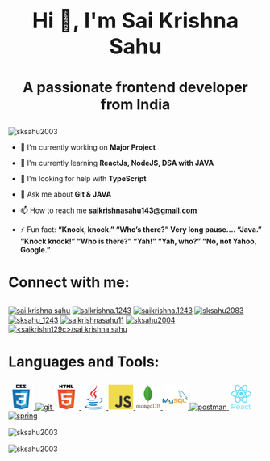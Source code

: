 <h1 align="center" style="font-size: 3em;">Hi 👋, I'm Sai Krishna Sahu</h1>
<h3 align="center" style="font-size: 2em;">A passionate frontend developer from India</h3>

<p align="left"> <img src="https://komarev.com/ghpvc/?username=sksahu2003&label=Profile%20views&color=0e75b6&style=flat" alt="sksahu2003" /> </p>

- 🔭 I’m currently working on **Major Project**

- 🌱 I’m currently learning **ReactJs, NodeJS, DSA with JAVA**

- 🤝 I’m looking for help with **TypeScript**

- 💬 Ask me about **Git & JAVA**

- 📫 How to reach me **saikrishnasahu143@gmail.com**

- ⚡ Fun fact: **“Knock, knock.” “Who’s there?” Very long pause…. “Java.” “Knock knock!” “Who is there?” “Yah!” “Yah, who?” “No, not Yahoo, Google.”**

<h3 align="left" style="font-size: 2em;">Connect with me:</h3>
<p align="left">
  <a href="https://linkedin.com/in/sai krishna sahu" target="blank"><img align="center" src="https://raw.githubusercontent.com/rahuldkjain/github-profile-readme-generator/master/src/images/icons/Social/linked-in-alt.svg" alt="sai krishna sahu" height="50" width="60" /></a>
  <a href="https://fb.com/saikrishna.1243" target="blank"><img align="center" src="https://raw.githubusercontent.com/rahuldkjain/github-profile-readme-generator/master/src/images/icons/Social/facebook.svg" alt="saikrishna.1243" height="50" width="60" /></a>
  <a href="https://instagram.com/saikrishna.1243" target="blank"><img align="center" src="https://raw.githubusercontent.com/rahuldkjain/github-profile-readme-generator/master/src/images/icons/Social/instagram.svg" alt="saikrishna.1243" height="50" width="60" /></a>
  <a href="https://medium.com/sksahu2083" target="blank"><img align="center" src="https://raw.githubusercontent.com/rahuldkjain/github-profile-readme-generator/master/src/images/icons/Social/medium.svg" alt="sksahu2083" height="50" width="60" /></a>
  <a href="https://www.codechef.com/users/sksahu_1243" target="blank"><img align="center" src="https://cdn.jsdelivr.net/npm/simple-icons@3.1.0/icons/codechef.svg" alt="sksahu_1243" height="50" width="60" /></a>
  <a href="https://www.hackerrank.com/saikrishnasahu11" target="blank"><img align="center" src="https://raw.githubusercontent.com/rahuldkjain/github-profile-readme-generator/master/src/images/icons/Social/hackerrank.svg" alt="saikrishnasahu11" height="50" width="60" /></a>
  <a href="https://www.leetcode.com/sksahu2004" target="blank"><img align="center" src="https://raw.githubusercontent.com/rahuldkjain/github-profile-readme-generator/master/src/images/icons/Social/leet-code.svg" alt="sksahu2004" height="50" width="60" /></a>
  <a href="https://auth.geeksforgeeks.org/user/<saikrishn129c>/sai krishna sahu" target="blank"><img align="center" src="https://raw.githubusercontent.com/rahuldkjain/github-profile-readme-generator/master/src/images/icons/Social/geeks-for-geeks.svg" alt="<saikrishn129c>/sai krishna sahu" height="50" width="60" /></a>
</p>

<h3 align="left" style="font-size: 2em;">Languages and Tools:</h3>
<p align="left"> 
  <a href="https://www.w3schools.com/css/" target="_blank" rel="noreferrer"> <img src="https://raw.githubusercontent.com/devicons/devicon/master/icons/css3/css3-original-wordmark.svg" alt="css3" width="50" height="50"/> </a> 
  <a href="https://git-scm.com/" target="_blank" rel="noreferrer"> <img src="https://www.vectorlogo.zone/logos/git-scm/git-scm-icon.svg" alt="git" width="50" height="50"/> </a> 
  <a href="https://www.w3.org/html/" target="_blank" rel="noreferrer"> <img src="https://raw.githubusercontent.com/devicons/devicon/master/icons/html5/html5-original-wordmark.svg" alt="html5" width="50" height="50"/> </a> 
  <a href="https://www.java.com" target="_blank" rel="noreferrer"> <img src="https://raw.githubusercontent.com/devicons/devicon/master/icons/java/java-original.svg" alt="java" width="50" height="50"/> </a> 
  <a href="https://developer.mozilla.org/en-US/docs/Web/JavaScript" target="_blank" rel="noreferrer"> <img src="https://raw.githubusercontent.com/devicons/devicon/master/icons/javascript/javascript-original.svg" alt="javascript" width="50" height="50"/> </a> 
  <a href="https://www.mongodb.com/" target="_blank" rel="noreferrer"> <img src="https://raw.githubusercontent.com/devicons/devicon/master/icons/mongodb/mongodb-original-wordmark.svg" alt="mongodb" width="50" height="50"/> </a> 
  <a href="https://www.mysql.com/" target="_blank" rel="noreferrer"> <img src="https://raw.githubusercontent.com/devicons/devicon/master/icons/mysql/mysql-original-wordmark.svg" alt="mysql" width="50" height="50"/> </a> 
  <a href="https://postman.com" target="_blank" rel="noreferrer"> <img src="https://www.vectorlogo.zone/logos/getpostman/getpostman-icon.svg" alt="postman" width="50" height="50"/> </a> 
  <a href="https://reactjs.org/" target="_blank" rel="noreferrer"> <img src="https://raw.githubusercontent.com/devicons/devicon/master/icons/react/react-original-wordmark.svg" alt="react" width="50" height="50"/> </a> 
  <a href="https://spring.io/" target="_blank" rel="noreferrer"> <img src="https://www.vectorlogo.zone/logos/springio/springio-icon.svg" alt="spring" width="50" height="50"/> </a> 
</p>

<p><img align="center" src="https://github-readme-stats.vercel.app/api/top-langs?username=sksahu2003&show_icons=true&locale=en&layout=compact&size_weight=0.5&count_weight=0.5&hide_title=true" alt="sksahu2003" /></p>

<p><img align="center" src="https://github-readme-streak-stats.herokuapp.com/?user=sksahu2003&theme=default&hide_border=false" alt="sksahu2003" /></p>
